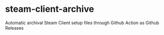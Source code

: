 # steam-client-archive

Automatic archival Steam Client setup files through Github Action as Github Releases
